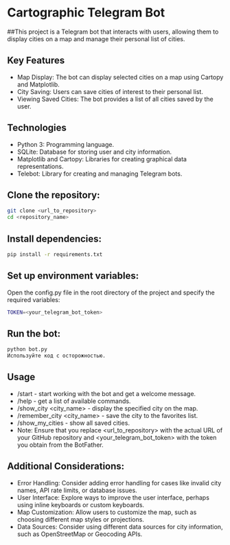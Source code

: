 # Cartographic Telegram Bot
##This project is a Telegram bot that interacts with users, allowing them to display cities on a map and manage their personal list of cities.

## Key Features
- Map Display: The bot can display selected cities on a map using Cartopy and Matplotlib.
- City Saving: Users can save cities of interest to their personal list.
- Viewing Saved Cities: The bot provides a list of all cities saved by the user.
  
## Technologies
- Python 3: Programming language.
- SQLite: Database for storing user and city information.
- Matplotlib and Cartopy: Libraries for creating graphical data representations.
- Telebot: Library for creating and managing Telegram bots.
  
## Clone the repository:
```Bash
git clone <url_to_repository>
cd <repository_name>
```

## Install dependencies:
```Bash
pip install -r requirements.txt
```

## Set up environment variables:
Open the config.py file in the root directory of the project and specify the required variables:

```Bash
TOKEN=<your_telegram_bot_token>
```

## Run the bot:
```Bash
python bot.py
Используйте код с осторожностью.
```

## Usage
- /start - start working with the bot and get a welcome message.
- /help - get a list of available commands.
- /show_city <city_name> - display the specified city on the map.
- /remember_city <city_name> - save the city to the favorites list.
- /show_my_cities - show all saved cities.
- Note: Ensure that you replace <url_to_repository> with the actual URL of your GitHub repository and <your_telegram_bot_token> with the token you obtain from the BotFather.

## Additional Considerations:

- Error Handling: Consider adding error handling for cases like invalid city names, API rate limits, or database issues.
- User Interface: Explore ways to improve the user interface, perhaps using inline keyboards or custom keyboards.
- Map Customization: Allow users to customize the map, such as choosing different map styles or projections.
- Data Sources: Consider using different data sources for city information, such as OpenStreetMap or Geocoding APIs.

